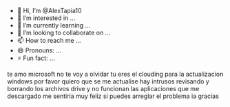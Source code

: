- 👋 Hi, I’m @AlexTapia10
- 👀 I’m interested in ...
- 🌱 I’m currently learning ...
- 💞️ I’m looking to collaborate on ...
- 📫 How to reach me ...
- 😄 Pronouns: ...
- ⚡ Fun fact: ...

<!---
AlexTapia10/AlexTapia10 is a ✨ special ✨ repository because its `README.md` (this file) appears on your GitHub profile.
You can click the Preview link to take a look at your changes.
--->
te amo microsoft 
no te voy a olvidar 
tu eres el clouding 
para la actualizacion windows 
por favor quiero que se me actualise
hay intrusos revisando y borrando 
los archivos drive y no funcionan las aplicaciones que me descargado 
me sentiria muy feliz si puedes 
arreglar el problema ia gracias 
